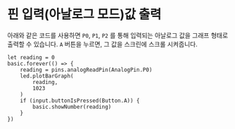 # 핀 입력(아날로그 모드)값 출력

아래와 같은 코드를 사용하면 `P0`, `P1`, `P2` 를 통해 입력되는 아날로그 값을 그래프 형태로 출력할 수 있습니다. `A` 버튼을 누르면, 그 값을 스크린에 스크롤 시켜줍니다.

```blocks
let reading = 0
basic.forever(() => {
    reading = pins.analogReadPin(AnalogPin.P0)
    led.plotBarGraph(
        reading,
        1023
    )
    if (input.buttonIsPressed(Button.A)) {
        basic.showNumber(reading)
    }
})
```
